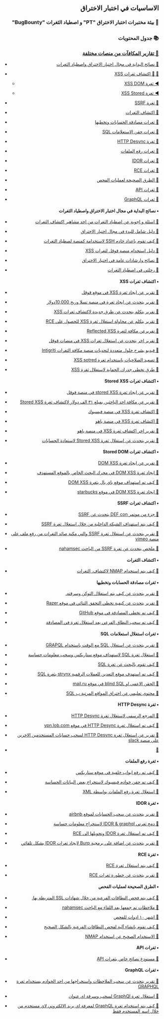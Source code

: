 <h2 dir='rtl' align='right'>الاساسيات في اختبار الاختراق  </h2>

<h3 dir='rtl' align='right'> 🧪 بيئة مختبرات اختبار الاختراق "PT" و اصطياد الثغرات "BugBounty"</h3>

## <h3 dir='rtl' align='right'>📚 جدول المحتويات  </h3>
  
### [<p dir='rtl' align='right'> 📖 تقارير المكافآت من منصات مختلفة </p>](#)
    
- [<p dir='rtl' align='right'>🔘 نصائح البداية في مجال اختبار الاختراق واصطياد الثغرات</p>](#)
- [<p dir='rtl' align='right'>🔘 🔽 اكتشاف ثغرات XSS</p>](#)
  - [<p dir='rtl' align='right'> ◀️ ثغرة XSS DOM</p>](#)
  - [<p dir='rtl' align='right'> ◀️ ثغرة XSS Stored </p>](#)
- [<p dir='rtl' align='right'>🔘 ثغرة SSRF</p>](#)
- [<p dir='rtl' align='right'>🔘 اكتشاف الثغرات</p>](#)
- [<p dir='rtl' align='right'>🔘 ثغرات مصادقة الحسابات وتخطيها</p>](#)
- [<p dir='rtl' align='right'>🔘 ثغرات حقن الاستعلامات SQL</p>](#)
- [<p dir='rtl' align='right'>🔘 ثغرة HTTP Desync</p>](#)
- [<p dir='rtl' align='right'>🔘 ثغرات رفع الملفات</p>](#)
- [<p dir='rtl' align='right'>🔘 ثغرات IDOR </p>](#)
- [<p dir='rtl' align='right'>🔘 ثغرات RCE </p>](#)
- [<p dir='rtl' align='right'>🔘 الطرق الصحيحة لعمليات الفحص</p>](#)
- [<p dir='rtl' align='right'>🔘 ثغرات API </p>](#)
- [<p dir='rtl' align='right'>🔘 ثغرات GraphQL </p>](#)

<h4 dir='rtl' align='right'>▪️  نصائح البداية في مجال اختبار الاختراق واصطياد الثغرات </h4>

- [<p dir='rtl' align='right'>🔗 اسئلة و اجوبة عن اصطياد الثغرات من احد مشاهير اكتشاف الثغرات</p>](http://blog.oath.ninja/basic-bug-bounty-faq/)
- [<p dir='rtl' align='right'>🔗 دليل شامل للبدء في مجال اختبار الاختراق</p>](https://www.ceos3c.com/hacking/getting-started-cyber-security-complete-guide/)
- [<p dir='rtl' align='right'>🔗 كيف تقوم باعداد خادم SSH لاستخدامة كمنصة لصطياد الثغرات</p>](https://medium.com/@c0ldbr3w/how-to-set-up-certificate-based-ssh-for-bug-hunting-bonus-ef4af95fca05)
- [<p dir='rtl' align='right'>🔗 دليل استخدام منصة قوقل لثغرات XSS </p>](https://blog.bentkowski.info/2018/06/xss-in-google-colaboratory-csp-bypass.html)
- [<p dir='rtl' align='right'>🔗 نصائح وارشادات عامة في اختبار الاختراق</p>](https://blog.intigriti.com/2020/04/29/bug-business-3-zseanos-notes-on-hacking-mentoring/)
- [<p dir='rtl' align='right'>🔗 رحلتي في اصطياد الثغرات</p>](https://www.youtube.com/watch?v=ug7FzoByLFc)

<h4 dir='rtl' align='right'>▪️  اكتشاف ثغرات XSS </h4>

- [<p dir='rtl' align='right'>🔗 تقرير عن ايجاد ثغرة XSS في موقع قوقل</p>](https://www.youtube.com/watch?v=lG7U3fuNw3A)
- [<p dir='rtl' align='right'>🔗 تقرير يتحدث عن ايجاد ثغرة في منصة تسلا وربح 10,000دولار</p>](https://samcurry.net/cracking-my-windshield-and-earning-10000-on-the-tesla-bug-bounty-program/)
- [<p dir='rtl' align='right'>🔗 تقرير يتكلم يتحدث عن طرق جديدة لاكتشاف ثغرات XSS </p>](https://medium.com/bugbountywriteup/effortlessly-finding-cross-site-script-inclusion-xssi-jsonp-for-bug-bounty-38ae0b9e5c8a)
- [<p dir='rtl' align='right'>🔗 تقرير يتكلم عن محاولة استغلال ثغرة XSS للحصول على RCE </p>](https://leucosite.com/Edge-Chromium-EoP-RCE/)
- [<p dir='rtl' align='right'>🔗 تقريرعن مكافة لثغرة Reflected XSS  </p>](https://hackerone.com/reports/824433)
- [<p dir='rtl' align='right'>🔗  تقرير اخر يتحدث عن استغلال ثغرات XSS في منصات قوقل</p>](https://pethuraj.com/blog/google-bug-bounty-writeup/)
- [<p dir='rtl' align='right'>🔗 فيديو يشرح حلول متعددة لتحديات منصة مكافة الثغرات Intigriti </p>](https://www.youtube.com/watch?v=IhPsBMBDFcg)
- [<p dir='rtl' align='right'>🔗  تصعيد الصلاحيات باستخدام ثغرة XSS sotred </p>](https://medium.com/bugbountywriteup/found-stored-cross-site-scripting-whats-next-privilege-escalation-like-a-boss-d-8fb9e606ce60)
- [<p dir='rtl' align='right'>🔗 طرق تخطي جدران الحماية لاستغلال ثغرة XSS </p>](https://medium.com/bugbountywriteup/bypassing-waf-to-perform-xss-2d2f5a4367f3)

<h4 dir='rtl' align='right'>▪️  اكتشاف ثغرات Stored XSS </h4>

- [<p dir='rtl' align='right'>🔗 تقرير عن ايجاد ثغرة stored XSS  في منصة قوقل </p>](https://blog.bentkowski.info/2018/09/another-xss-in-google-colaboratory.html)
- [<p dir='rtl' align='right'>🔗 تقرير عن مكافة احد الباحثين بمبلغ ٣١ الف دولار لاكتشاف ثغرة Stored XSS </p>](https://medium.com/@Alra3ees/google-adwords-3133-7-stored-xss-27bb083b8d27)
- [<p dir='rtl' align='right'>🔗 اكتشاف ثغرة XSS في منصة فيسبوك </p>](https://opnsec.com/2018/03/stored-xss-on-facebook/)
- [<p dir='rtl' align='right'>🔗 اكتشاف ثغرة XSS في منصة ياهو </p>](https://klikki.fi/adv/yahoo.html)
- [<p dir='rtl' align='right'>🔗 تقرير اخر  اكتشاف ثغرة XSS في منصة ياهو </p>](https://klikki.fi/adv/yahoo2.html)
- [<p dir='rtl' align='right'>🔗 تقرير يتحدث عن استغلال ثغرة Stored XSS لاستعادة الحسابات </p>](https://sites.google.com/site/bughunteruniversity/best-reports/account-recovery-xss)

<h4 dir='rtl' align='right'>▪️  اكتشاف ثغرات Stored DOM </h4>

- [<p dir='rtl' align='right'>🔗 تقرير عن ايجاد ثغرة DOM XSS </p>](https://hackerone.com/reports/297968)
- [<p dir='rtl' align='right'>🔗 ايجاد ثغرة DOM XSS في محرك البحث الخاص بالموقع المستهدف </p>](https://hackerone.com/reports/168165)
- [<p dir='rtl' align='right'>🔗 كيف تم استهداف موقع باي بال بثغرة DOM XSS </p>](https://www.rafaybaloch.com/2017/06/a-tale-of-dom-based-xss-in-paypal.html)
- [<p dir='rtl' align='right'>🔗 ايجاد ثغرة DOM XSS في موقع starbucks  </p>](https://hackerone.com/reports/526265)

<h4 dir='rtl' align='right'>▪️  اكتشاف ثغرات SSRF </h4>

- [<p dir='rtl' align='right'>🔗 جزء من موتمر DEF con  يتحدث عن SSRF </p>](https://www.youtube.com/watch?v=o-tL9ULF0KI)
- [<p dir='rtl' align='right'>🔗 كيف يتم استهداف الشبكة الداخلية من خلال استغلال ثغرة SSRF </p>](https://peertube.opencloud.lu/videos/watch/40f39bfe-6d3c-40f5-bcab-43f20944ca6a)
- [<p dir='rtl' align='right'>🔗 تقرير يتحدث عن استغلال ثغرة SSRF  والتي مكنة صائد الثغرات من رفع ملف على منصة vimeo </p>](https://medium.com/@dPhoeniixx/vimeo-upload-function-ssrf-7466d8630437)
- [<p dir='rtl' align='right'>🔗 ملخص يتحدث عن ثغرة SSRF  من الباحث nahamsec </p>](https://www.nahamsec.com/posts/my-expense-report-resulted-in-a-server-side-request-forgery-ssrf-on-lyft)

<h4 dir='rtl' align='right'>▪️  اكتشاف الثغرات </h4>

- [<p dir='rtl' align='right'>🔗 كيف يتم استخدام NMAP لاكتشاف. الثغرات </p>](https://www.peerlyst.com/posts/nmap-for-vulnerability-discovery-sachin-wagh)

<h4 dir='rtl' align='right'>▪️  ثغرات مصادقة الحسابات وتخطيها </h4>

- [<p dir='rtl' align='right'>🔗 تقرير يتحدث عن كيف يتم استغلال التوكن وسرقته.  </p>](https://medium.com/@rootxharsh_90844/abusing-feature-to-steal-your-tokens-f15f78cebf74)
- [<p dir='rtl' align='right'>🔗 تقرير يتحدث عن كيفية تخطي التحقق الثنائي في موقع Razer  </p>](https://medium.com/bugbountywriteup/how-i-was-able-to-bypass-otp-token-requirement-in-razer-the-story-of-a-critical-bug-fc63a94ad572?)
- [<p dir='rtl' align='right'>🔗 كيف تم تخطي المصادقة في موقع GitHub </p>](https://blog.teddykatz.com/2019/11/05/github-oauth-bypass.html)
- [<p dir='rtl' align='right'>🔗 كيف تم سحب النطاق الفرعي بعد استغلال ثغرة في المصادقة </p>](https://hackerone.com/reports/335330)

<h4 dir='rtl' align='right'>▪️  ثغرات استغلال استعلامات SQL </h4>

- [<p dir='rtl' align='right'>🔗 تقرير يتحدث عن استغلال SQL مع الوقت باستخدام GRAPQL </p>](https://medium.com/bugbountywriteup/time-based-blind-sql-injection-in-graphql-39a25a1dfb3c)
- [<p dir='rtl' align='right'>🔗 استغلال ثغرة SQL لاستهداف موقع ستاربكس وسحب معلومات حساسة </p>](https://hackerone.com/reports/531051)
- [<p dir='rtl' align='right'>🔗 كيف تقوم بالبحث عن ثغرة SQL </p>](https://medium.com/@frycos/finding-sql-injections-fast-with-white-box-analysis-a-recent-bug-example-ca449bce6c76?)
- [<p dir='rtl' align='right'>🔗 كيف تم استهدف موقع التعدين للعملات الرقمية strynx بثغرة SQL </p>](https://strynx.org/insecure-crypto-code-execution/)
- [<p dir='rtl' align='right'>🔗 الحقن الاعمى او blind SQL في موقع mail.ru </p>](https://hackerone.com/reports/786044)
- [<p dir='rtl' align='right'>🔗 محتوى تعليمي عن اختراق المواقع المرتبة ب SQL </p>](https://blog.netspi.com/how-to-hack-database-links-in-sql-server/)


<h4 dir='rtl' align='right'>▪️ ثغرة HTTP Desync </h4>

- [<p dir='rtl' align='right'>🔗 المرجع الرسمي لاستغلال ثغرة HTTP Desync  </p>](https://portswigger.net/research/http-desync-attacks-request-smuggling-reborn)
- [<p dir='rtl' align='right'>🔗 كيف تم استغلال ثغرة HTTP Desync في موقع vpn.lob.com </p>](https://hackerone.com/reports/694604)
- [<p dir='rtl' align='right'>🔗 تقرير عن استغلال ثغرة HTTP Desync لسحب حسابات المستخدمين الاخرين على منصة slack </p>](https://hackerone.com/reports/737140)
- [<p dir='rtl' align='right'>🔗  </p>]()

<h4 dir='rtl' align='right'>▪️ ثغرة رفع الملفات </h4>

- [<p dir='rtl' align='right'>🔗 كيف تم رفع ابواب خلفية في موقع ستاربكس </p>](https://hackerone.com/reports/506646)
- [<p dir='rtl' align='right'>🔗 كيف تم حقن خوادم فيسبوك لاستخراج بعض البيانات الحساسة </p>](https://www.vulnano.com/2019/03/facebook-messenger-server-random-memory.html)
- [<p dir='rtl' align='right'>🔗 استغلال ثغرة رفع الملفات بواسطة XML </p>](https://0xatul.github.io/posts/2020/02/external-xml-entity-via-file-upload-svg/)

<h4 dir='rtl' align='right'>▪️ ثغرة IDOR </h4>

- [<p dir='rtl' align='right'>🔗 تقرير يتحدث عن سحب الحسابات لموقع airbnb  </p>](https://www.indoappsec.in/2019/12/airbnb-steal-earning-of-airbnb-hosts-by.html)
- [<p dir='rtl' align='right'>🔗 دمج ثغرتي IDOR & graphql لاستخراج معلومات حساسة </p>](https://medium.com/@R0X4R/graphql-idor-leads-to-information-disclosure-175eb560170d)
- [<p dir='rtl' align='right'>🔗 كيف تم استغلال ثغرة IDOR وتحويلها الى RCE </p>](https://www.rahulr.in/2019/10/idor-to-rce.html?m=1)
- [<p dir='rtl' align='right'>🔗 تقرير يتحدث عن اضافة على برمجية Burp لايجاد ثغرات IDOR بشكل تلقائي </p>](https://medium.com/cyberverse/automating-burp-to-find-idors-2b3dbe9fa0b8)

<h4 dir='rtl' align='right'>▪️ ثغرة RCE </h4>

- [<p dir='rtl' align='right'>🔗 كيف يتم استغلال ثغرة RCE </p>](https://medium.com/@abhishake100/my-first-rce-stressed-employee-gets-me-2x-bounty-c4879c277e37)
- [<p dir='rtl' align='right'>🔗 تقرير يتحدث عن خطورة ثغرات RCE </p>](https://medium.com/@andrewaeva_55205/how-dangerous-is-request-splitting-a-vulnerability-in-golang-or-how-we-found-the-rce-in-portainer-7339ba24c871)

<h4 dir='rtl' align='right'>▪️ الطرق الصحيحة لعمليات الفحص </h4>

- [<p dir='rtl' align='right'>🔗 كيف يتم فحص النطاقات الفرعية من خلال شهادات SSL المتربطة بها.</p>](https://www.r00tpgp.com/2020/01/subdomain-recon-using-certificate.html?m=0)
- [<p dir='rtl' align='right'>🔗 ملاحظات تم جمعها بعد اللقاء مع الباحث nahamsec  </p>](https://mavericknerd.github.io/knowledgebase/nahamsec/recon_session_1/)
- [<p dir='rtl' align='right'>🔗 اشهر ١٠ ادوات للفحص  </p>](https://medium.com/@hackbotone/10-recon-tools-for-bug-bounty-bafa8a5961bd)
- [<p dir='rtl' align='right'>🔗 كيف تقوم بانشاء آلية لفحص النطاقات الفرعية بالشكل الصحيح </p>](https://failednuke.info/2020/recon-create-a-methodology-and-start-your-subdomain-enumeration/)
- [<p dir='rtl' align='right'>🔗   الاستخدام الصحيح عن استخدام NMAP </p>](https://securityqueens.co.uk/they-see-me-scannin-they-hatin-a-beginners-guide-to-nmap/)

<h4 dir='rtl' align='right'>▪️ ثغرات API  </h4>

- [<p dir='rtl' align='right'>🔗 مستودع نصائح خاص بثغرات API </p>](https://github.com/smodnix/31-days-of-API-Security-Tips)

<h4 dir='rtl' align='right'>▪️ ثغرات GraphQL  </h4>

- [<p dir='rtl' align='right'>🔗 تقرير يتحدث عن سحب الملاحظات واستخراجها من احد الخوادم بستخدام ثغرة GRAPHQL </p>](https://hackerone.com/reports/633001)
- [<p dir='rtl' align='right'>🔗 استغلال ثغرة GraphQl لسحب وسرقة اي عنوان  </p>](https://blog.usejournal.com/graphql-bug-to-steal-anyones-address-fc34f0374417)
- [<p dir='rtl' align='right'>🔗 كيف يتم استخدام ثغرة GraphQL لمعرفة اي بريد الالكتروني لاي مستخدم من خلال اسم المستخدم فقط </p>](https://hackerone.com/reports/792927)

